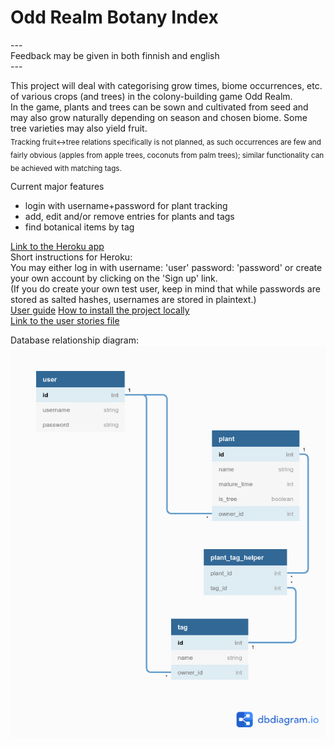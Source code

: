 # Odd Realm Botany Index  

\---  
Feedback may be given in both finnish and english  
\---  

This project will deal with categorising grow times, biome occurrences, etc. of various crops (and trees) in the colony-building game Odd Realm.  
In the game, plants and trees can be sown and cultivated from seed and may also grow naturally depending on season and chosen biome. Some tree varieties may also yield fruit.  
<sub>Tracking fruit<->tree relations specifically is not planned, as such occurrences are few and fairly obvious (apples from apple trees, coconuts from palm trees); similar functionality can be achieved with matching tags.</sub>


Current major features  
 - login with username+password for plant tracking  
 - add, edit and/or remove entries for plants and tags  
 - find botanical items by tag  
 
[Link to the Heroku app](https://oddrealmbotany.herokuapp.com/)  
Short instructions for Heroku:  
You may either log in with username: 'user' password: 'password' or create your own account by clicking on the 'Sign up' link.  
(If you do create your own test user, keep in mind that while passwords are stored as salted hashes, usernames are stored in plaintext.)  
[User guide](./documentation/user_guide.md)
[How to install the project locally](./documentation/installguide.md)  
[Link to the user stories file](./documentation/userstories.md)



Database relationship diagram:  
![current database structure](./documentation/DBdiagram.png "Database diagram image")  
